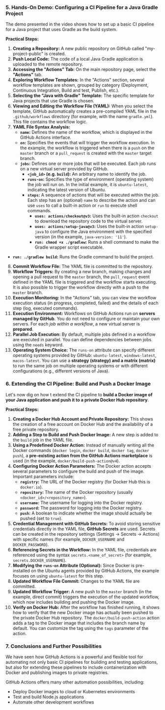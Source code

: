 ### 5. Hands-On Demo: Configuring a CI Pipeline for a Java Gradle Project

The demo presented in the video shows how to set up a basic CI pipeline for a Java project that uses Gradle as the build system.

**Practical Steps:**

1. **Creating a Repository:** A new public repository on GitHub called "my-project-public" is created.
2. **Push Local Code:** The code of a local Java Gradle application is uploaded to the remote repository.
3. **Accessing the "Actions" Tab:** On the main repository page, select the **"Actions"** tab.
4. **Exploring Workflow Templates:** In the "Actions" section, several workflow templates are shown, grouped by category (Deployment, Continuous Integration, Build and test, Publish, etc.).
5. **Selecting the "Java with Gradle" Template:** The specific template for Java projects that use Gradle is chosen.
6. **Viewing and Editing the Workflow File (YAML):** When you select the template, GitHub automatically creates a pre-compiled YAML file in the `.github/workflows` directory (for example, with the name `gradle.yml`). This file contains the workflow logic.
7. **YAML File Syntax Analysis:**
    * **`name`:** Defines the name of the workflow, which is displayed in the GitHub Actions interface.
    * **`on`:** Specifies the events that will trigger the workflow execution. In the example, the workflow is triggered when there is a `push` on the `master` branch or a `pull_request` is created with the `master` target branch.
    * **`jobs`:** Defines one or more jobs that will be executed. Each job runs on a new virtual server provided by GitHub.
        * **`<job_id>` (e.g. `build`):** An arbitrary name to identify the job.
        * **`runs-on`:** Specifies the type of environment (operating system) the job will run on. In the initial example, it is `ubuntu-latest`, indicating the latest version of Ubuntu.
        * **`steps`:** A sequence of actions that will be executed within the job. Each step has an (optional) `name` to describe the action and can use `uses` to call a built-in action or `run` to execute shell commands.
            * **`uses: actions/checkout@v3`:** Uses the built-in action `checkout` to download the repository code to the virtual server.
            * **`uses: actions/setup-java@v3`:** Uses the built-in action `setup-java` to configure the Java environment with the specified version (in the example, `java-version: '11'`).
            * **`run: chmod +x ./gradlew`:** Runs a shell command to make the Gradle wrapper script executable.
* **`run: ./gradlew build`:** Runs the Gradle command to build the project.
8. **Commit Workflow File:** The YAML file is committed to the repository.
9. **Workflow Triggers:** By creating a new branch, making changes and opening a pull request to the `master` branch, the `pull_request` event defined in the YAML file is triggered and the workflow starts executing. It is also possible to trigger the workflow directly with a push to the `master` branch.
10. **Execution Monitoring:** In the "Actions" tab, you can view the workflow execution status (in progress, completed, failed) and the details of each step (log, executed commands).
11. **Execution Environment:** Workflows on GitHub Actions run on **servers managed by GitHub**. You do not need to configure or maintain your own servers. For each *job within a workflow*, a new virtual server is **prepared**.
12. **Parallel Job Execution:** By default, multiple jobs defined in a workflow are executed in parallel. You can define dependencies between jobs using the `needs` keyword.
13. **Operating System Choice:** The `runs-on` attribute can specify different operating systems provided by GitHub: `ubuntu-latest`, `windows-latest`, `macos-latest`. You can use a **strategy (strategy) and a matrix (matrix)** to run the same job on multiple operating systems or with different configurations (e.g., different versions of Java).

### 6. Extending the CI Pipeline: Build and Push a Docker Image

Let's now dig on how t extend the CI pipeline to **build a Docker image of your Java application and push it to a private Docker Hub repository**.

**Practical Steps:**

1. **Creating a Docker Hub Account and Private Repository:** This shows the creation of a free account on Docker Hub and the availability of a free private repository.
2. **Adding a Step to Build and Push Docker Image:** A new step is added to the `build` job in the YAML file.
3. **Using a Predefined Docker Action:** Instead of manually writing all the Docker commands (`docker login`, `docker build`, `docker tag`, `docker push`), a **pre-existing action from the GitHub Actions marketplace** is used (in the example, `docker/build-push-action@v4`).
4. **Configuring Docker Action Parameters:** The Docker action accepts several parameters to configure the build and push of the image. Important parameters include:
    * **`registry`:** The URL of the Docker registry (for Docker Hub this is `docker.io`).
    * **`repository`:** The name of the Docker repository (usually `<docker_id>/<repository_name>`).
    * **`username`:** The username for logging into the Docker registry.
    * **`password`:** The password for logging into the Docker registry.
    * **`push`:** A boolean to indicate whether the image should actually be pushed (set to `true`).
5. **Credential Management with GitHub Secrets:** To avoid storing sensitive credentials directly in the YAML file, **GitHub Secrets** are used. Secrets can be created in the repository settings (Settings -> Secrets -> Actions) with specific names (for example, `DOCKER_USERNAME` and `DOCKER_PASSWORD`).
6. **Referencing Secrets in the Workflow:** In the YAML file, credentials are referenced using the syntax `secrets.<name_of_secret>` (for example, `secrets.DOCKER_USERNAME`).
7. **Modifying the `runs-on` Attribute (Optional):** Since Docker is pre-installed on the Ubuntu agents provided by GitHub Actions, the example focuses on using `ubuntu-latest` for this step.
8. **Updated Workflow File Commit:** Changes to the YAML file are committed.
9. **Updated Workflow Trigger:** A new push to the `master` branch (in the example, direct commit) triggers the execution of the updated workflow, which now includes building and pushing the Docker image.
10. **Verify on Docker Hub:** After the workflow has finished running, it shows how to verify that the new Docker image has actually been pushed to the private Docker Hub repository. The `docker/build-push-action` action adds a tag to the Docker image that includes the branch name by default. You can customize the tag using the `tags` parameter of the action.

### 7. Conclusions and Further Possibilities

We have seen how GitHub Actions is a powerful and flexible tool for automating not only basic CI pipelines for building and testing applications, but also for extending these pipelines to include containerization with Docker and publishing images to private registries.

GitHub Actions offers many other automation possibilities, including:

* Deploy Docker images to cloud or Kubernetes environments
* Test and build Node.js applications
* Automate other development workflows
